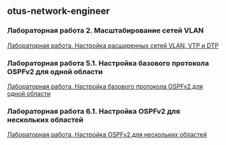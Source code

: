 ## otus-network-engineer

### Лабораторная работа 2. Масштабирование сетей VLAN
[Лабораторная работа. Настройка расширенных сетей VLAN, VTP и DTP](lab_02)

### Лабораторная работа 5.1. Настройка базового протокола OSPFv2 для одной области
[Лабораторная работа. Настройка базового протокола OSPFv2 для одной области](lab_05.1)

### Лабораторная работа 6.1. Настройка OSPFv2 для нескольких областей
[Лабораторная работа. Настройка OSPFv2 для нескольких областей](lab_06.1)

